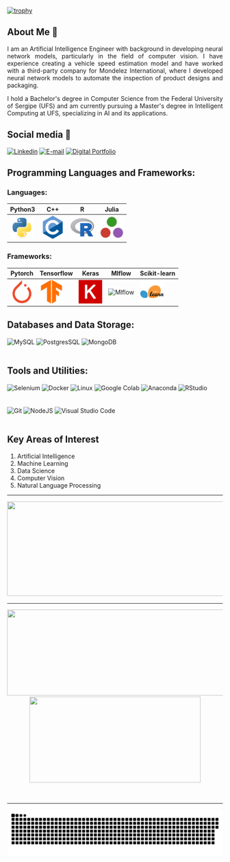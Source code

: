 [![trophy](https://github-profile-trophy.vercel.app/?username=MarcBarreto&title=Stars,Followers,Commits,Repositories,MultipleLang,PullRequest&theme=onedark)](https://github.com/ryo-ma/github-profile-trophy)

## About Me 👋

<p style="text-align: justify;">
I am an Artificial Intelligence Engineer with background in developing neural network models, particularly in the field of computer vision. I have experience creating a vehicle speed estimation model and have worked with a third-party company for Mondelez International, where I developed neural network models to automate the inspection of product designs and packaging.
</p>
<p style="text-align: justify;">
I hold a Bachelor's degree in Computer Science from the Federal University of Sergipe (UFS) and am currently pursuing a Master's degree in Intelligent Computing at UFS, specializing in AI and its applications.
</p>

## Social media 📡
[![Linkedin](https://img.shields.io/badge/LinkedIn-0077B5?style=for-the-badge&logo=linkedin&logoColor=white)](https://www.linkedin.com/in/marcelo-henrique-lima-barreto-344a1624a/)
[![E-mail](https://img.shields.io/badge/Gmail-D14836?style=for-the-badge&logo=gmail&logoColor=white)](mailto:marcelohrnq@gmail.com)
[![Digital Portfolio](https://img.shields.io/website?label=Digital%20Portfolio&style=for-the-badge&url=https://sites.google.com/view/marcelo-barreto)](https://sites.google.com/view/marcelo-barreto)

## Programming Languages and Frameworks:
<div>

### Languages:
| Python3 | C++ | R | Julia
|----------|----------------|----------|-----|
|  <img src="https://github.com/devicons/devicon/blob/master/icons/python/python-original.svg" title="Python"  alt="Python" width="55" height="55"/> |  <img src="https://github.com/devicons/devicon/blob/master/icons/c/c-original.svg" title="C++"  alt="C++" width="55" height="55"/> |  <img src="https://github.com/devicons/devicon/blob/master/icons/r/r-original.svg" title="R" alt="R" width="55" height="55"/> |  <img src="https://github.com/devicons/devicon/blob/master/icons/julia/julia-original.svg" title="Julia" alt="Julia" width="55" height="55"/>|

  

### Frameworks:

| Pytorch | Tensorflow | Keras | Mlflow | Scikit-learn
|----------|----------|----------|-------|-------|
|  <img src="https://github.com/devicons/devicon/blob/master/icons/pytorch/pytorch-original.svg" title="Pytorch"  alt="Pytorch" width="55" height="55"/> |  <img src="https://github.com/devicons/devicon/blob/master/icons/tensorflow/tensorflow-original.svg" title="Tensorflow"  alt="Tensorflow" width="55" height="55"/> |  <img src="https://github.com/devicons/devicon/blob/master/icons/keras/keras-original.svg" title="Keras" alt="Keras" width="55" height="55"/> |  <img src="https://img.shields.io/badge/mlflow-%23d9ead3.svg?style=for-the-badge&logo=numpy&logoColor=blue" title="Mlflow" alt="Mlflow" width="55" height="55"/>|  <img src="https://github.com/devicons/devicon/blob/master/icons/scikitlearn/scikitlearn-original.svg" title="Scikit-learn" alt="Scikit-learn" width="55" height="55"/>|

</div>

## Databases and Data Storage:
<div>
  <img align="center" alt="MySQL" src="https://img.shields.io/badge/MySQL-00000F?style=for-the-badge&logo=mysql&logoColor=white"/>
  <img align="center" alt="PostgresSQL" src="https://img.shields.io/badge/PostgreSQL-316192?style=for-the-badge&logo=postgresql&logoColor=white"/>
  <img align="center" alt="MongoDB" src="https://img.shields.io/badge/MongoDB-4EA94B?style=for-the-badge&logo=mongodb&logoColor=white"/>
</div><br/>

## Tools and Utilities:
<div>
  <img align="center" alt="Selenium" src="https://img.shields.io/badge/-selenium-%43B02A?style=for-the-badge&logo=selenium&logoColor=white"/>
  <img align="center" alt="Docker" src="https://img.shields.io/badge/docker-%230db7ed.svg?style=for-the-badge&logo=docker&logoColor=white"/>
  <img align="center" alt="Linux" src="https://img.shields.io/badge/Linux-FCC624?style=for-the-badge&logo=linux&logoColor=black"/>
  <img align="center" alt="Google Colab" src="https://img.shields.io/badge/Colab-F9AB00?style=for-the-badge&logo=googlecolab&color=525252"/>
  <img align="center" alt="Anaconda" src="https://img.shields.io/badge/Anaconda-%2344A833.svg?style=for-the-badge&logo=anaconda&logoColor=white"/>
  <img align="center" alt="RStudio" src="https://img.shields.io/badge/RStudio-4285F4?style=for-the-badge&logo=rstudio&logoColor=white"/><br/>
  <br><br>
  <img align="center" alt="Git" src="https://img.shields.io/badge/GIT-E44C30?style=for-the-badge&logo=git&logoColor=white"/>
  <img align="center" alt="NodeJS" src="https://img.shields.io/badge/Node.js-43853D?style=for-the-badge&logo=node.js&logoColor=white"/>
  <img align="center" alt="Visual Studio Code" src="https://img.shields.io/badge/Visual_Studio_Code-0078D4?style=for-the-badge&logo=visual%20studio%20code&logoColor=white"/>
</div><br/>

## Key Areas of Interest
1. Artificial Intelligence
2. Machine Learning
3. Data Science
4. Computer Vision
5. Natural Language Processing

---

<p align="center">
  <img width="800" height="220" src="https://streak-stats.demolab.com?user=MarcBarreto&theme=highcontrast&hide_border=true&border_radius=5&card_width=800">
</p>

---

<p align="center">
  <img width="600" height="200" src="https://github-readme-stats.vercel.app/api?username=MarcBarreto&show_icons=true&theme=vision-friendly-dark">
  <img width="400" height="200" src="https://github-readme-stats.vercel.app/api/top-langs/?username=MarcBarreto&size_weight=0.0005&count_weight=0.3&layout=compact&theme=vision-friendly-dark">
</p>

<div id="header" align="center">
  <img src="https://komarev.com/ghpvc/?username=MarcBarreto&style=for-the-badge&color=orange" alt=""/>
</div>

---

<p align="center">
 <img width="1000" src="assets/github-snake.svg" alt="snake"/>
